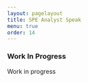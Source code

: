 ```yaml
---
layout: pagelayout
title: SPE Analyst Speak
menu: true
order: 14
---
```


### Work In Progress

Work in progress

